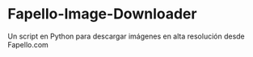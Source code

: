 # Fapello-Image-Downloader
Un script en Python para descargar imágenes en alta resolución desde Fapello.com

